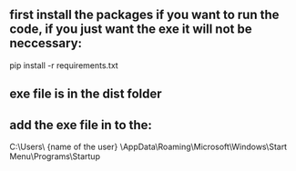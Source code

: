 ## first install the packages if you want to run the code, if you just want the exe it will not be neccessary:
pip install -r requirements.txt

## exe file is in the dist folder

## add the exe file in to the:

C:\Users\ {name of the  user} \AppData\Roaming\Microsoft\Windows\Start Menu\Programs\Startup
